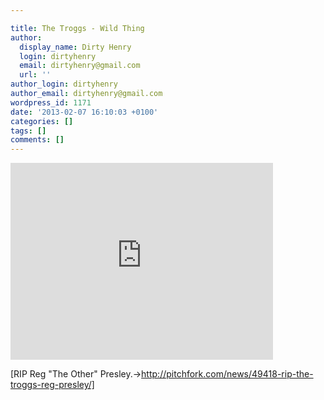 ```yaml
---

title: The Troggs - Wild Thing
author:
  display_name: Dirty Henry
  login: dirtyhenry
  email: dirtyhenry@gmail.com
  url: ''
author_login: dirtyhenry
author_email: dirtyhenry@gmail.com
wordpress_id: 1171
date: '2013-02-07 16:10:03 +0100'
categories: []
tags: []
comments: []
---
```

<iframe width="420" height="315" src="http://www.youtube.com/embed/z9DVJE_bhVU" frameborder="0" allowfullscreen></iframe>

[RIP Reg "The Other" Presley.->http://pitchfork.com/news/49418-rip-the-troggs-reg-presley/]
